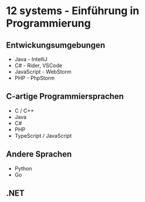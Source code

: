 # 12 systems - Einführung in Programmierung

## Entwickungsumgebungen
- Java - IntelliJ
- C# - Rider, VSCode
- JavaScript - WebStorm
- PHP - PhpStorm

## C-artige Programmiersprachen
- C / C++
- Java
- C#
- PHP
- TypeScript / JavaScript

## Andere Sprachen
- Python
- Go

## .NET
